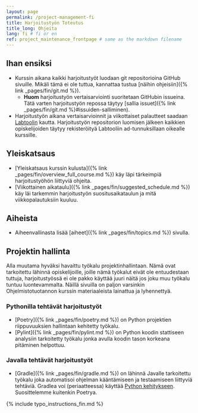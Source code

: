 ```yaml
---
layout: page
permalink: /project-management-fi
title: Harjoitustyön Toteutus
title_long: Ohjeita
lang: fi # fi or en
ref: project_maintenance_frontpage # same as the markdown filename
---
```



## Ihan ensiksi
- Kurssin aikana kaikki harjoitustyöt luodaan git repositorioina GitHub sivuille. Mikäli tämä ei ole tuttua, kannattaa tustua [näihin ohjeisiin]({% link _pages/fin/git.md %}). 
  - **Huom** harjoitustyön vertaisarviointi suoritetaan GitHubin issueina. Tätä varten harjoitustyön repossa täytyy [sallia issuet]({% link _pages/fin/git.md %}#issuiden-salliminen).
- Harjoitustyön aikana vertaisarvioinnit ja viikottaiset palautteet saadaan [Labtoolin](https://study.cs.helsinki.fi/labtool/) kautta. Harjoitustyön repositorion luomisen jälkeen kaikkien opiskelijoiden täytyy rekisteröityä Labtooliin ad-tunnuksillaan oikealle kurssille. 

## Yleiskatsaus 
- [Yleiskatsaus kurssin kulusta]({% link _pages/fin/overview_full_course.md %}) käy läpi tärkeimpiä harjoitustyöhön liittyviä ohjeita. 
- [Viikottainen aikataulu]({% link _pages/fin/suggested_schedule.md %}) käy läi tarkemmin harjoitustyön suositusaikataulun ja mitä viikkopalautuksiin kuuluu. 


## Aiheista
- Aiheenvallinasta lisää [aiheet]({% link _pages/fin/topics.md %}) sivulla.

## Projektin hallinta
Alla muutama hyväksi havaittu työkalu projektinhallintaan. Nämä ovat tarkoitettu lähinnä opiskelijoille, joille nämä työkalut eivät ole entuudestaan tuttuja, harjoitustyössä ei ole pakko käyttää juuri näitä jos joku muu työkalu tuntuu luontevammalta. Näillä sivuilla on paljon varsinkin Ohjelmistotuotannon kurssin materiaaleista lainattua ja lyhennettyä.


### Pythonilla tehtävät harjoitustyöt
- [Poetry]({% link _pages/fin/poetry.md %}) on Python projektien riippuvuuksien hallintaan kehitetty työkalu.
- [Pylint]({% link _pages/fin/pylint.md %}) on Python koodin stattiseen analysiin tarkoitetty työkalu jonka avulla koodin tason korkeana pitäminen helpottuu. 

### Javalla tehtävät harjoitustyöt
- [Gradle]({% link _pages/fin/gradle.md %}) on lähinnä Javalle tarkoitettu työkalu joka automatisoi ohjelman kääntämiseen ja testaamiseen liittyviä tehtäviä. Gradlea voi (periaatteessa) käyttää [Python kehitykseen](https://github.com/PrzemyslawSwiderski/python-gradle-plugin). Suosittelemme kuitenkin Poetrya. 

{% include typo_instructions_fin.md %}

